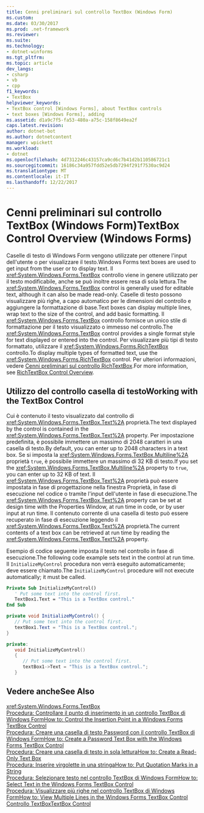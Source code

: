 ```yaml
---
title: Cenni preliminari sul controllo TextBox (Windows Form)
ms.custom: 
ms.date: 03/30/2017
ms.prod: .net-framework
ms.reviewer: 
ms.suite: 
ms.technology:
- dotnet-winforms
ms.tgt_pltfrm: 
ms.topic: article
dev_langs:
- csharp
- vb
- cpp
f1_keywords:
- TextBox
helpviewer_keywords:
- TextBox control [Windows Forms], about TextBox controls
- text boxes [Windows Forms], adding
ms.assetid: d1a9c7f5-fa53-480a-a75c-158f8649ea2f
caps.latest.revision: 
author: dotnet-bot
ms.author: dotnetcontent
manager: wpickett
ms.workload:
- dotnet
ms.openlocfilehash: 4d7312246c43157ca9cd6c7b41d2b110586721c1
ms.sourcegitcommit: 16186c34a957fdd52e5db7294f291f7530ac9d24
ms.translationtype: MT
ms.contentlocale: it-IT
ms.lasthandoff: 12/22/2017
---
```

# <a name="textbox-control-overview-windows-forms"></a><span data-ttu-id="3c303-102">Cenni preliminari sul controllo TextBox (Windows Form)</span><span class="sxs-lookup"><span data-stu-id="3c303-102">TextBox Control Overview (Windows Forms)</span></span>
<span data-ttu-id="3c303-103">Caselle di testo di Windows Form vengono utilizzate per ottenere l'input dell'utente o per visualizzare il testo.</span><span class="sxs-lookup"><span data-stu-id="3c303-103">Windows Forms text boxes are used to get input from the user or to display text.</span></span> <span data-ttu-id="3c303-104">Il <xref:System.Windows.Forms.TextBox> controllo viene in genere utilizzato per il testo modificabile, anche se può inoltre essere resa di sola lettura.</span><span class="sxs-lookup"><span data-stu-id="3c303-104">The <xref:System.Windows.Forms.TextBox> control is generally used for editable text, although it can also be made read-only.</span></span> <span data-ttu-id="3c303-105">Caselle di testo possono visualizzare più righe, a capo automatico per le dimensioni del controllo e aggiungere la formattazione di base.</span><span class="sxs-lookup"><span data-stu-id="3c303-105">Text boxes can display multiple lines, wrap text to the size of the control, and add basic formatting.</span></span> <span data-ttu-id="3c303-106">Il <xref:System.Windows.Forms.TextBox> controllo fornisce un unico stile di formattazione per il testo visualizzato o immesso nel controllo.</span><span class="sxs-lookup"><span data-stu-id="3c303-106">The <xref:System.Windows.Forms.TextBox> control provides a single format style for text displayed or entered into the control.</span></span> <span data-ttu-id="3c303-107">Per visualizzare più tipi di testo formattato, utilizzare il <xref:System.Windows.Forms.RichTextBox> controllo.</span><span class="sxs-lookup"><span data-stu-id="3c303-107">To display multiple types of formatted text, use the <xref:System.Windows.Forms.RichTextBox> control.</span></span> <span data-ttu-id="3c303-108">Per ulteriori informazioni, vedere [Cenni preliminari sul controllo RichTextBox](../../../../docs/framework/winforms/controls/richtextbox-control-overview-windows-forms.md).</span><span class="sxs-lookup"><span data-stu-id="3c303-108">For more information, see [RichTextBox Control Overview](../../../../docs/framework/winforms/controls/richtextbox-control-overview-windows-forms.md).</span></span>  
  
## <a name="working-with-the-textbox-control"></a><span data-ttu-id="3c303-109">Utilizzo del controllo casella di testo</span><span class="sxs-lookup"><span data-stu-id="3c303-109">Working with the TextBox Control</span></span>  
 <span data-ttu-id="3c303-110">Cui è contenuto il testo visualizzato dal controllo di <xref:System.Windows.Forms.TextBox.Text%2A> proprietà.</span><span class="sxs-lookup"><span data-stu-id="3c303-110">The text displayed by the control is contained in the <xref:System.Windows.Forms.TextBox.Text%2A> property.</span></span> <span data-ttu-id="3c303-111">Per impostazione predefinita, è possibile immettere un massimo di 2048 caratteri in una casella di testo.</span><span class="sxs-lookup"><span data-stu-id="3c303-111">By default, you can enter up to 2048 characters in a text box.</span></span> <span data-ttu-id="3c303-112">Se si imposta la <xref:System.Windows.Forms.TextBox.Multiline%2A> proprietà `true`, è possibile immettere un massimo di 32 KB di testo.</span><span class="sxs-lookup"><span data-stu-id="3c303-112">If you set the <xref:System.Windows.Forms.TextBox.Multiline%2A> property to `true`, you can enter up to 32 KB of text.</span></span> <span data-ttu-id="3c303-113">Il <xref:System.Windows.Forms.TextBox.Text%2A> proprietà può essere impostata in fase di progettazione nella finestra Proprietà, in fase di esecuzione nel codice o tramite l'input dell'utente in fase di esecuzione.</span><span class="sxs-lookup"><span data-stu-id="3c303-113">The <xref:System.Windows.Forms.TextBox.Text%2A> property can be set at design time with the Properties Window, at run time in code, or by user input at run time.</span></span> <span data-ttu-id="3c303-114">Il contenuto corrente di una casella di testo può essere recuperato in fase di esecuzione leggendo il <xref:System.Windows.Forms.TextBox.Text%2A> proprietà.</span><span class="sxs-lookup"><span data-stu-id="3c303-114">The current contents of a text box can be retrieved at run time by reading the <xref:System.Windows.Forms.TextBox.Text%2A> property.</span></span>  
  
 <span data-ttu-id="3c303-115">Esempio di codice seguente imposta il testo nel controllo in fase di esecuzione.</span><span class="sxs-lookup"><span data-stu-id="3c303-115">The following code example sets text in the control at run time.</span></span> <span data-ttu-id="3c303-116">Il `InitializeMyControl` procedura non verrà eseguito automaticamente; deve essere chiamato.</span><span class="sxs-lookup"><span data-stu-id="3c303-116">The `InitializeMyControl` procedure will not execute automatically; it must be called.</span></span>  
  
```vb  
Private Sub InitializeMyControl()  
   ' Put some text into the control first.  
   TextBox1.Text = "This is a TextBox control."  
End Sub  
```  
  
```csharp  
private void InitializeMyControl() {  
   // Put some text into the control first.  
   textBox1.Text = "This is a TextBox control.";  
}  
```  
  
```cpp  
private:  
   void InitializeMyControl()  
   {  
      // Put some text into the control first.  
      textBox1->Text = "This is a TextBox control.";  
   }  
```  
  
## <a name="see-also"></a><span data-ttu-id="3c303-117">Vedere anche</span><span class="sxs-lookup"><span data-stu-id="3c303-117">See Also</span></span>  
 <xref:System.Windows.Forms.TextBox>  
 [<span data-ttu-id="3c303-118">Procedura: Controllare il punto di inserimento in un controllo TextBox di Windows Form</span><span class="sxs-lookup"><span data-stu-id="3c303-118">How to: Control the Insertion Point in a Windows Forms TextBox Control</span></span>](../../../../docs/framework/winforms/controls/how-to-control-the-insertion-point-in-a-windows-forms-textbox-control.md)  
 [<span data-ttu-id="3c303-119">Procedura: Creare una casella di testo Password con il controllo TextBox di Windows Form</span><span class="sxs-lookup"><span data-stu-id="3c303-119">How to: Create a Password Text Box with the Windows Forms TextBox Control</span></span>](../../../../docs/framework/winforms/controls/how-to-create-a-password-text-box-with-the-windows-forms-textbox-control.md)  
 [<span data-ttu-id="3c303-120">Procedura: Creare una casella di testo in sola lettura</span><span class="sxs-lookup"><span data-stu-id="3c303-120">How to: Create a Read-Only Text Box</span></span>](../../../../docs/framework/winforms/controls/how-to-create-a-read-only-text-box-windows-forms.md)  
 [<span data-ttu-id="3c303-121">Procedura: Inserire virgolette in una stringa</span><span class="sxs-lookup"><span data-stu-id="3c303-121">How to: Put Quotation Marks in a String</span></span>](../../../../docs/framework/winforms/controls/how-to-put-quotation-marks-in-a-string-windows-forms.md)  
 [<span data-ttu-id="3c303-122">Procedura: Selezionare testo nel controllo TextBox di Windows Form</span><span class="sxs-lookup"><span data-stu-id="3c303-122">How to: Select Text in the Windows Forms TextBox Control</span></span>](../../../../docs/framework/winforms/controls/how-to-select-text-in-the-windows-forms-textbox-control.md)  
 [<span data-ttu-id="3c303-123">Procedura: Visualizzare più righe nel controllo TextBox di Windows Form</span><span class="sxs-lookup"><span data-stu-id="3c303-123">How to: View Multiple Lines in the Windows Forms TextBox Control</span></span>](../../../../docs/framework/winforms/controls/how-to-view-multiple-lines-in-the-windows-forms-textbox-control.md)  
 [<span data-ttu-id="3c303-124">Controllo TextBox</span><span class="sxs-lookup"><span data-stu-id="3c303-124">TextBox Control</span></span>](../../../../docs/framework/winforms/controls/textbox-control-windows-forms.md)
